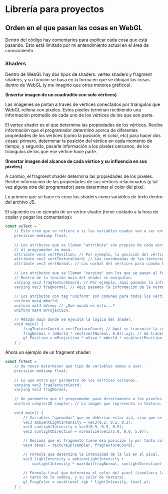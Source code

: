 # Librería para proyectos

## Orden en el que pasan las cosas en WebGL

Dentro del código hay comentarios para explicar cada cosa que está pasando. Esto está limitado por mi entendimiento actual en el área de conocimiento.

### Shaders

Dentro de WebGL hay dos tipos de shaders: vertex shaders y fragment shaders, y su función se basa en la forma en que se dibujan las cosas dentro de WebGL (y me imagino que otros motores gráficos).

**(Insertar imagen de un cuadradito con solo vértices)**

Las imágenes se pintan a través de vértices conectados por triángulos que WebGL rellena con pixeles. Estos pixeles terminan recibiendo una información promedio de cada uno de los vértices de los que son parte.

El vertex shader es el que determina las propiedades de los vértices. Recibe información que el programador determinó acerca de diferentes propiedades de los vértices (como la posición, el color, etc) para hacer dos cosas: primero, determinar la posición del vértice en cada momento de tiempo, y segundo, pasarle información a los pixeles cercanos, de los triángulos de los que ese vértice hace parte. 

**(Insertar imagen del alcance de cada vértice y su influencia en sus pixeles)**

A cambio, el fragment shader determina las propiedades de los pixeles. Recibe información de las propiedades de sus vértices relacionados (y tal vez alguna otra del programador) para determinar el color del pixel.

Lo primero que se hace es crear los shaders como variables de texto dentro del archivo JS.

El siguiente es un ejemplo de un vertex shader (tener cuidado a la hora de copiar y pegar los comentarios):

```javascript
const vsText = `
    // Esto creo que se refiere a si las variables usadas van a ser enteras o floats.
    precision mediump float; 
    
    // Los atributos que se llaman "attribute" son propios de cada vértice, y los suele pasar
    // el programador en masa.
    attribute vec3 vertPosition; // Por ejemplo, la posición del vértice.
    attribute vec2 vertTextureCoord; // Las coordenadas de las texturas que van a usar el vértice.
    attribute vec3 vertNormal; // Las normal del vértices para cuando hagamos iluminación Phong.
    
    // Los atributos que se llaman "varying" son los que se pasan al fragment shader.
    // Dentro de la función main del shader se manipulan.
    varying vec2 fragTextureCoord; // Por ejemplo, aquí pasamos la información de la textura del vértice.
    varying vec3 fragNormal; // Aquí pasamos la información de la normal del vértice.
    
    // Los atributos con tag "uniform" son comunes para todos los vértices.
    uniform mat4 mWorld;
    uniform mat4 mView; // ¿Qué mondá es esto...?
    uniform mat4 mProjection;

    // Método main donde se ejecuta la lógica del shader.
    void main() {
        fragTextureCoord = vertTextureCoord; // Aquí se transmite la información de la textura.
        fragNormal = (mWorld * vec4(vertNormal, 0.0)).xyz; // Se transmite la información de las normales.
        gl_Position = mProjection * mView * mWorld * vec4(vertPosition, 1.0); // Se determina la posición.
    }`;
```

Ahora un ejemplo de un fragment shader:

```javascript
const fsText = `
    // De nuevo determinar qué tipo de variables vamos a usar.
    precision mediump float;
    
    // Lo que entra por parámetro de los vértices cercanos.
    varying vec2 fragTextureCoord;
    varying vec3 fragNormal;
    
    // Un parámetro que el programador pasó directamente a los pixeles.
    uniform sampler2D sampler; // La imagen que representa la textura.
    
    void main() {
        // Variables "quemadas" que no deberían estar acá, sino que se deberían pasar como "uniform".
        vec3 ambientLightIntensity = vec3(0.2, 0.2, 0.2); 
        vec3 sunlightIntensity = vec3(0.9, 0.9, 0.9);
        vec3 sunlightDirection = normalize(vec3(5.0, 0.0, 5.0));

        // Decimos que el fragmento tiene esa posición (y por tanto color) de la textura.
        vec4 texel = texture2D(sampler, fragTextureCoord);

        // Fórmula que determina la intensidad de la luz en el pixel.
        vec3 lightIntensity = ambientLightIntensity + 
            sunlightIntensity * max(dot(fragNormal, sunlightDirection), 0.0);

        // Fórmula final que determina el color del pixel (involucra la intensidad de la luz, y por
        // tanto de la sombra, y su color de textura).
        gl_FragColor = vec4(texel.rgb * lightIntensity, texel.a);
    }`;
```
